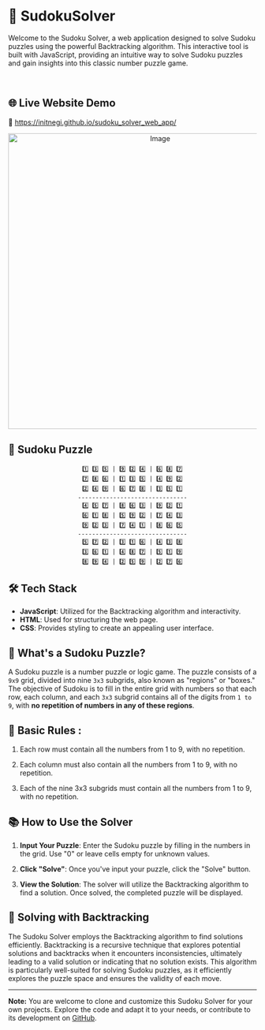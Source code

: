# 🧩 SudokuSolver

Welcome to the Sudoku Solver, a web application designed to solve Sudoku puzzles using the powerful Backtracking algorithm. This interactive tool is built with JavaScript, providing an intuitive way to solve Sudoku puzzles and gain insights into this classic number puzzle game.
<br>


<br> 

## 🌐 Live Website Demo 
 🔗 https://initnegi.github.io/sudoku_solver_web_app/


<p align="center">
  <img src="https://github.com/ayushichoudhary-19/SudokuSolver/assets/73214455/1686de45-c5c3-4f53-ad1d-6a57a86111db" alt="Image" width="600" height="auto">
</p>

## 🧩 Sudoku Puzzle

<div align="center">
  
```
1️⃣ 3️⃣ 5️⃣ | 9️⃣ 2️⃣ 4️⃣ | 6️⃣ 8️⃣ 7️⃣
7️⃣ 8️⃣ 6️⃣ | 1️⃣ 3️⃣ 5️⃣ | 4️⃣ 9️⃣ 2️⃣
2️⃣ 4️⃣ 9️⃣ | 6️⃣ 7️⃣ 8️⃣ | 3️⃣ 5️⃣ 1️⃣
-------------------------------
4️⃣ 5️⃣ 7️⃣ | 8️⃣ 6️⃣ 3️⃣ | 9️⃣ 2️⃣ 1️⃣
6️⃣ 1️⃣ 8️⃣ | 5️⃣ 9️⃣ 2️⃣ | 7️⃣ 4️⃣ 3️⃣
9️⃣ 2️⃣ 3️⃣ | 7️⃣ 4️⃣ 1️⃣ | 8️⃣ 6️⃣ 5️⃣
-------------------------------
5️⃣ 7️⃣ 2️⃣ | 3️⃣ 1️⃣ 6️⃣ | 4️⃣ 3️⃣ 8️⃣
3️⃣ 6️⃣ 1️⃣ | 4️⃣ 8️⃣ 7️⃣ | 5️⃣ 1️⃣ 9️⃣
8️⃣ 9️⃣ 4️⃣ | 2️⃣ 5️⃣ 9️⃣ | 2️⃣ 7️⃣ 6️⃣
```


</div>


## 🛠️ Tech Stack
- **JavaScript**: Utilized for the Backtracking algorithm and interactivity.
- **HTML**: Used for structuring the web page.
- **CSS**: Provides styling to create an appealing user interface.


## 🤔 What's a Sudoku Puzzle?  
A Sudoku puzzle is a number puzzle or logic game. The puzzle consists of a `9x9` grid, divided into nine `3x3` subgrids, also known as "regions" or "boxes." The objective of Sudoku is to fill in the entire grid with numbers so that each row, each column, and each `3x3` subgrid contains all of the digits from `1 to 9`, with **no repetition of numbers in any of these regions**.

## 📜 Basic Rules :

1. Each row must contain all the numbers from 1 to 9, with no repetition.

2. Each column must also contain all the numbers from 1 to 9, with no repetition.

3. Each of the nine 3x3 subgrids must contain all the numbers from 1 to 9, with no repetition.


## 📚 How to Use the Solver

1. **Input Your Puzzle**: Enter the Sudoku puzzle by filling in the numbers in the grid. Use "0" or leave cells empty for unknown values.

2. **Click "Solve"**: Once you've input your puzzle, click the "Solve" button.

3. **View the Solution**: The solver will utilize the Backtracking algorithm to find a solution. Once solved, the completed puzzle will be displayed.

## 🧰 Solving with Backtracking

The Sudoku Solver employs the Backtracking algorithm to find solutions efficiently. Backtracking is a recursive technique that explores potential solutions and backtracks when it encounters inconsistencies, ultimately leading to a valid solution or indicating that no solution exists. This algorithm is particularly well-suited for solving Sudoku puzzles, as it efficiently explores the puzzle space and ensures the validity of each move.


---

**Note:** You are welcome to clone and customize this Sudoku Solver for your own projects. Explore the code and adapt it to your needs, or contribute to its development on [GitHub](https://github.com/ayushichoudhary-19/SudokuSolver).


